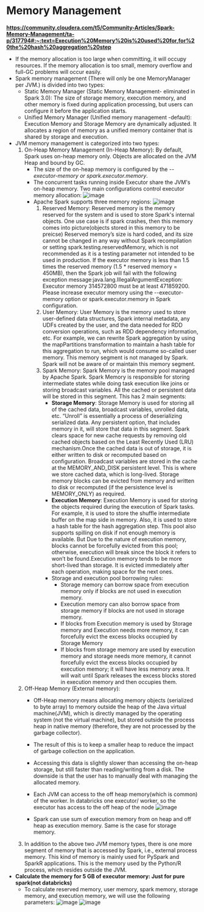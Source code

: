 # Memory Management

**https://community.cloudera.com/t5/Community-Articles/Spark-Memory-Management/ta-p/317794#:~:text=Execution%20Memory%20is%20used%20for,for%20the%20hash%20aggregation%20step**
* If the memory allocation is too large when committing, it will occupy resources. If the memory allocation is too small, memory overflow and full-GC problems will occur easily.
* Spark memory management (There will only be one MemoryManager per JVM.) is divided into two types:
    * Static Memory Manager (Static Memory Management- eliminated in Spark 3.0): The size of storage memory, execution memory, and other memory is fixed during application processing, but users can configure it before the application starts.
    * Unified Memory Manager (Unified memory management -default): Execution Memory and Storage Memory are dynamically adjusted. It allocates a region of memory as a unified memory container that is shared by storage and execution.
* JVM memory management is categorized into two types:
    1. On-Heap Memory Management (In-Heap Memory): By default, Spark uses on-heap memory only. Objects are allocated on the JVM Heap and bound by GC.
        * The size of the on-heap memory is configured by the *--executor-memory or spark.executor.memory*.
        * The concurrent tasks running inside Executor share the JVM's on-heap memory. Two main configurations control executor memory allocation:
        ![image](https://github.com/user-attachments/assets/9885f99a-6206-47bb-90f8-21668951f8c7)
        * Apache Spark supports three memory regions:
          ![image](https://github.com/user-attachments/assets/c5f9dfd2-f115-4807-ae3c-1292874d8c7c)
            1. Reserved Memory: Reserved memory is the memory reserved for the system and is used to store Spark's internal objects. One use case is if spark crashes, then this memory comes into picture(objects stored in this memory to be preicse) Reserved memory’s size is hard coded, and its size cannot be changed in any way without Spark recompilation or setting spark.testing.reservedMemory, which is not recommended as it is a testing parameter not intended to be used in production.  If the executor memory is less than 1.5 times the reserved memory (1.5 * reserved memory = 450MB), then the Spark job will fail with the following exception message:java.lang.IllegalArgumentException: Executor memory 314572800 must be at least 471859200. Please increase executor memory using the --executor-memory option or spark.executor.memory in Spark configuration.
            2. User Memory: User Memory is the memory used to store user-defined data structures, Spark internal metadata, any UDFs created by the user, and the data needed for RDD conversion operations, such as RDD dependency information, etc. For example, we can rewrite Spark aggregation by using the mapPartitions transformation to maintain a hash table for this aggregation to run, which would consume so-called user memory. This memory segment is not managed by Spark. Spark will not be aware of or maintain this memory segment.
            3. Spark Memory: Spark Memory is the memory pool managed by Apache Spark. Spark Memory is responsible for storing intermediate states while doing task execution like joins or storing broadcast variables. All the cached or persistent data will be stored in this segment. This has 2 main segments:
                  * **Storage Memory**: Storage Memory is used for storing all of the cached data, broadcast variables, unrolled data, etc. “Unroll” is essentially a process of deserializing serialized data. Any persistent option, that includes memory in it, will store that data in this segment. Spark clears space for new cache requests by removing old cached objects based on the Least Recently Used (LRU) mechanism.Once the cached data is out of storage, it is either written to disk or recomputed based on configuration. Broadcast variables are stored in the cache at the MEMORY_AND_DISK persistent level. This is where we store cached data, which is long-lived. Storage memory blocks can be evicted from memory and written to disk or recomputed (if the persistence level is MEMORY_ONLY) as required.
                  * **Execution Memory**: Execution Memory is used for storing the objects required during the execution of Spark tasks. For example, it is used to store the shuffle intermediate buffer on the map side in memory. Also, it is used to store a hash table for the hash aggregation step. This pool also supports spilling on disk if not enough memory is available. But Due to the nature of execution memory, blocks cannot be forcefully evicted from this pool; otherwise, execution will break since the block it refers to won’t be found.Execution memory tends to be more short-lived than storage. It is evicted immediately after each operation, making space for the next ones.
                  * Storage and execution pool borrowing rules:
                      * Storage memory can borrow space from execution memory only if blocks are not used in execution memory.
                      * Execution memory can also borrow space from storage memory if blocks are not used in storage memory.
                      * If blocks from Execution memory is used by Storage memory and Execution needs more memory, it can forcefully evict the excess blocks occupied by Storage Memory
                      * If blocks from storage memory are used by execution memory and storage needs more memory, it cannot forcefully evict the excess blocks occupied by execution memory; it will have less memory area. It will wait until Spark releases the excess blocks stored in execution memory and then occupies them.
    2. Off-Heap Memory (External memory):
         * Off-Heap memory means allocating memory objects (serialized to byte array) to memory outside the heap of the Java virtual machine(JVM), which is directly managed by the operating system (not the virtual machine), but stored outside the process heap in native memory (therefore, they are not processed by the garbage collector).
         * The result of this is to keep a smaller heap to reduce the impact of garbage collection on the application.
         * Accessing this data is slightly slower than accessing the on-heap storage, but still faster than reading/writing from a disk. The downside is that the user has to manually deal with managing the allocated memory.
         * Each JVM can access to the off heap memory(which is common) of the worker. In databricks one executor/ worker, so the executor has access to the off heap of the node
           ![image](https://github.com/user-attachments/assets/381ba9e5-a4d4-4a1f-bfc1-a0f4d653785c)

         * Spark can use sum of execution memory from on heap and off heap as execution memory. Same is the case for storage memory.
    3.  In addition to the above two JVM memory types, there is one more segment of memory that is accessed by Spark, i.e., external process memory. This kind of memory is mainly used for PySpark and SparkR applications. This is the memory used by the Python/R process, which resides outside the JVM.
* **Calculate the memory for 5 GB of executor memory: Just for pure spark(not databricks)**
    * To calculate reserved memory, user memory, spark memory, storage memory, and execution memory, we will use the following parameters:
      ![image](https://github.com/user-attachments/assets/d3bf4ab7-455b-46ca-aed0-d3d2084442d3)
      ![image](https://github.com/user-attachments/assets/070c3689-1bfa-44ea-97cc-0724bf424fde)


     

    
    

